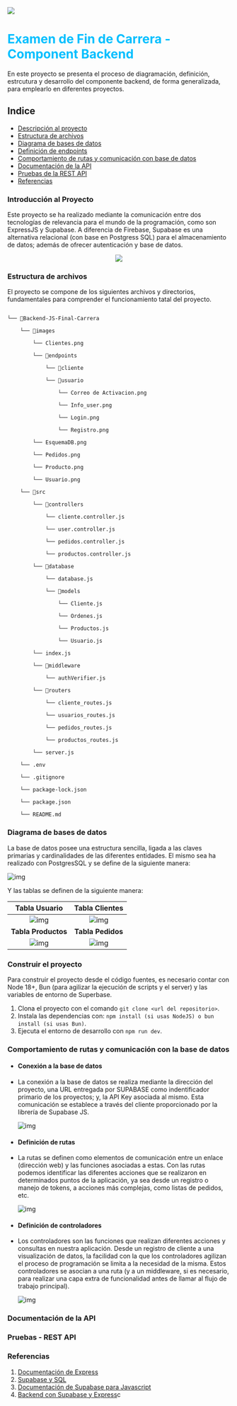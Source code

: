 <img src="https://foxminded.ua/wp-content/uploads/2023/11/chto-takoe-rest-api.webp" width="auto"></img>

<h1 style="display:flex;justify-content: center;align-content: center; color: deepskyblue;"> Examen de Fin de Carrera - Component Backend </h1>
En este proyecto se presenta el proceso de diagramación, definición, estrcutura y desarrollo del componente backend, de forma generalizada, para emplearlo en diferentes proyectos.

## Indice

- [Descripción al proyecto](#introducción-al-proyecto)
- [Estructura de archivos](#estrcutura-de-archivos)
- [Diagrama de bases de datos](#diagrama-de-bases-de-datos)
- [Definición de endpoints](#definición-de-endpoints)
- [Comportamiento de rutas y comunicación con base de datos](#comportamiento-de-rutas-y-comunicación-con-la-base-de-datos)
- [Documentación de la API](#documentación-de-la-api)
- [Pruebas de la REST API](#pruebas---rest-api)
- [Referencias](#referencias)

### Introducción al Proyecto

Este proyecto se ha realizado mediante la comunicación entre dos tecnologías de relevancia para el mundo de la programación, como son ExpressJS y Supabase.
A diferencia de Firebase, Supabase es una alternativa relacional (con base en Postgress SQL) para el almacenamiento de datos; además de ofrecer autenticación y base de datos.

<p align="center">
  <a href="https://skillicons.dev">
    <img src="https://skillicons.dev/icons?i=nodejs,postgresql,supabase" />
  </a>
</p>

### Estructura de archivos

El proyecto se compone de los siguientes archivos y directorios, fundamentales para comprender el funcionamiento tatal del proyecto.

```

└── 📁Backend-JS-Final-Carrera

    └── 📁images

        └── Clientes.png

        └── 📁endpoints

            └── 📁cliente

            └── 📁usuario

                └── Correo de Activacion.png

                └── Info_user.png

                └── Login.png

                └── Registro.png

        └── EsquemaDB.png

        └── Pedidos.png

        └── Producto.png

        └── Usuario.png

    └── 📁src

        └── 📁controllers

            └── cliente.controller.js

            └── user.controller.js

            └── pedidos.controller.js

            └── productos.controller.js

        └── 📁database

            └── database.js

            └── 📁models

                └── Cliente.js

                └── Ordenes.js

                └── Productos.js

                └── Usuario.js

        └── index.js

        └── 📁middleware

            └── authVerifier.js

        └── 📁routers

            └── cliente_routes.js

            └── usuarios_routes.js

            └── pedidos_routes.js

            └── productos_routes.js

        └── server.js

    └── .env

    └── .gitignore

    └── package-lock.json

    └── package.json

    └── README.md

```


### Diagrama de bases de datos

La base de datos posee una estructura sencilla, ligada a las claves primarias y cardinalidades de las diferentes entidades. El mismo sea ha realizado con PostgresSQL y se define de la siguiente manera:

![img](./images/EsquemaDB.png "Esquema de la base de datos")

Y las tablas se definen de la siguiente manera:


|       Tabla Usuario       |      Tabla Clientes      |
| :-----------------------: | :-----------------------: |
| ![img](./images/Usuario.png) | ![img](./images/Clientes.png) |
|   **Tabla Productos**   |    **Tabla Pedidos**    |
| ![img](./images/Producto.png) | ![img](./images/Pedidos.png) |

### Construir el proyecto

Para construir el proyecto desde el código fuentes, es necesario contar con Node 18+, Bun (para agilizar la ejecución de scripts y el server) y las variables de entorno de Superbase.

1. Clona el proyecto con el comando  ``git clone <url del repositorio>``.
2. Instala las dependencias con: ``npm install (si usas NodeJS) o bun install (si usas Bun)``.
3. Ejecuta el entorno de desarrollo con ``npm run dev``.

### Comportamiento de rutas y comunicación con la base de datos

- #### Conexión a la base de datos
- La conexión a la base de datos se realiza mediante la dirección del proyecto, una URL entregada por SUPABASE como indentificador primario de los proyectos; y, la API Key asociada al mismo. Esta comunicación se establece a través del cliente proporcionado por la librería de Supabase JS.

  ![img](./images/conexion.png)
- #### Definición de rutas
- La rutas se definen como elementos de comunicación entre un enlace (dirección web) y las funciones asociadas a estas. Con las rutas podemos identificar las diferentes acciones que se realizaron en determinados puntos de la aplicación, ya sea desde un registro o manejo de tokens, a acciones más complejas, como listas de pedidos, etc.

  ![img](./images/rutas.png)
- #### Definición de controladores
- Los controladores son las funciones que realizan diferentes acciones y consultas en nuestra aplicación. Desde un registro de cliente a una visualización de datos, la facilidad con la que los controladores agilizan el proceso de programación se limita a la necesidad de la misma. Estos controladores se asocian a una ruta (y a un middleware, si es necesario, para realizar una capa extra de funcionalidad antes de llamar al flujo de trabajo principal).

  ![img](./images/controladores.png)

### Documentación de la API

### Pruebas - REST API

### Referencias

1. [Documentación de Express](https://expressjs.com/en/guide/routing.html)
2. [Supabase y SQL](https://supabase.com/database)
3. [Documentación de Supabase para Javascript](https://supabase.com/docs/reference/javascript/introduction)
4. [Backend con Supabase y Express](https://medium.com/@heshramsis/building-a-crud-app-with-supabase-and-express-a-step-by-step-guide-for-junior-developers-81456b850910)c
